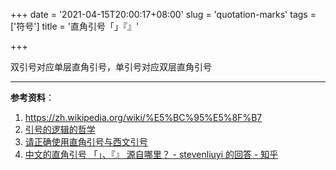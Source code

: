 +++
date = '2021-04-15T20:00:17+08:00'
slug = 'quotation-marks'
tags = ['符号']
title = '直角引号「」『』'

+++

双引号对应单层直角引号，单引号对应双层直角引号

---

**参考资料**：

1. <https://zh.wikipedia.org/wiki/%E5%BC%95%E5%8F%B7>
2. [引号的逻辑的哲学](https://io-oi.me/tech/the-philosophy-of-the-logic-of-quotation-mark/)
3. [请正确使用直角引号与西文引号](https://zhuanlan.zhihu.com/p/20151625)
4. [中文的直角引号 「」、『』 源自哪里？ - stevenliuyi 的回答 - 知乎](https://www.zhihu.com/question/19867627/answer/15592753)
